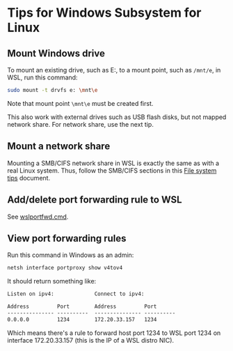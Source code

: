 # Tips for Windows Subsystem for Linux

## Mount Windows drive

To mount an existing drive, such as E:, to a mount point, such as `/mnt/e`, in
WSL, run this command:

```sh
sudo mount -t drvfs e: \mnt\e
```

Note that mount point `\mnt\e` must be created first.

This also work with external drives such as USB flash disks, but not mapped
network share. For network share, use the next tip.

## Mount a network share

Mounting a SMB/CIFS network share in WSL is exactly the same as with a real
Linux system. Thus, follow the SMB/CIFS sections in this
[File system tips](../fs/README.md#mount-a-samba-cifs-network-share) document.

## Add/delete port forwarding rule to WSL

See [wslportfwd.cmd](https://github.com/tariusagi/shellutils/blob/main/win/wslportfwd.cmd).

## View port forwarding rules

Run this command in Windows as an admin:

```cmd
netsh interface portproxy show v4tov4
```

It should return something like:

```cmd
Listen on ipv4:             Connect to ipv4:

Address         Port        Address         Port
--------------- ----------  --------------- ----------
0.0.0.0         1234        172.20.33.157   1234
```

Which means there's a rule to forward host port 1234 to WSL port 1234 on
interface 172.20.33.157 (this is the IP of a WSL distro NIC).

